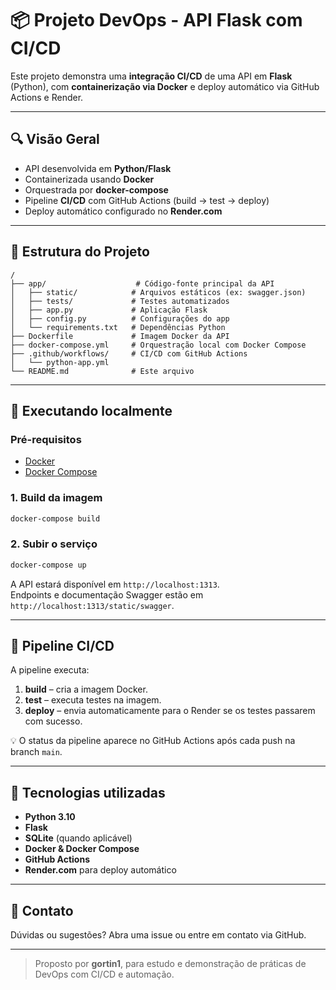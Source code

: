 # 📦 Projeto DevOps - API Flask com CI/CD

Este projeto demonstra uma **integração CI/CD** de uma API em **Flask** (Python), com **containerização via Docker** e deploy automático via GitHub Actions e Render.

---

## 🔍 Visão Geral

- API desenvolvida em **Python/Flask**
- Containerizada usando **Docker**
- Orquestrada por **docker-compose**
- Pipeline **CI/CD** com GitHub Actions (build → test → deploy)
- Deploy automático configurado no **Render.com**

---

## 🧩 Estrutura do Projeto

```
/
├── app/                    # Código-fonte principal da API
│   ├── static/            # Arquivos estáticos (ex: swagger.json)
│   ├── tests/             # Testes automatizados
│   ├── app.py             # Aplicação Flask
│   ├── config.py          # Configurações do app
│   └── requirements.txt   # Dependências Python
├── Dockerfile             # Imagem Docker da API
├── docker-compose.yml     # Orquestração local com Docker Compose
├── .github/workflows/     # CI/CD com GitHub Actions
│   └── python-app.yml
└── README.md              # Este arquivo
```

---

## 🚀 Executando localmente

### Pré-requisitos
- [Docker](https://www.docker.com/)
- [Docker Compose](https://docs.docker.com/compose/)

### 1. Build da imagem
```bash
docker-compose build
```

### 2. Subir o serviço
```bash
docker-compose up
```

A API estará disponível em `http://localhost:1313`.  
Endpoints e documentação Swagger estão em `http://localhost:1313/static/swagger`.

---

## 🔄 Pipeline CI/CD

A pipeline executa:

1. **build** – cria a imagem Docker.
2. **test** – executa testes na imagem.
3. **deploy** – envia automaticamente para o Render se os testes passarem com sucesso.

💡 O status da pipeline aparece no GitHub Actions após cada push na branch `main`.

---
## 🧠 Tecnologias utilizadas

- **Python 3.10**
- **Flask**
- **SQLite** (quando aplicável)
- **Docker & Docker Compose**
- **GitHub Actions**
- **Render.com** para deploy automático

---

## 📌 Contato

Dúvidas ou sugestões? Abra uma issue ou entre em contato via GitHub.

---

> Proposto por **gortin1**, para estudo e demonstração de práticas de DevOps com CI/CD e automação.
